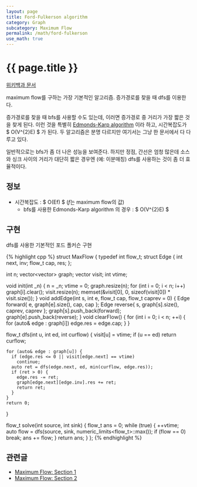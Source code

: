 ```yaml
---
layout: page
title: Ford-Fulkerson algorithm
category: Graph
subcategory: Maximum Flow
permalink: /math/ford-fulkerson
use_math: true
---
```


{{ page.title }}
================

[위키백과 문서](https://en.wikipedia.org/wiki/Ford%E2%80%93Fulkerson_algorithm)

maximum flow를 구하는 가장 기본적인 알고리즘. 증가경로를 찾을 때 dfs를 이용한다.

증가경로를 찾을 때 bfs를 사용할 수도 있는데, 이러면 증가경로 중 거리가 가장 짧은
것을 찾게 된다. 이런 것을 특별히 [Edmonds-Karp algorithm](https://en.wikipedia.org/wiki/Edmonds%E2%80%93Karp_algorithm)
이라 하고, 시간복잡도가 $ O(V^{2}E) $ 가 된다. 두 알고리즘은 분명 다르지만
여기서는 그냥 한 문서에서 다 다루고 있다.

일반적으로는 bfs가 좀 더 나은 성능을 보여준다. 하지만 정점, 간선은 엄청 많은데
소스와 싱크 사이의 거리가 대단히 짧은 경우엔 (예: 이분매칭) dfs를 사용하는 것이
좀 더 효율적이다.



정보
----

* 시간복잡도 : $ O(Ef) $ ($f$는 maximum flow의 값)
  * bfs를 사용한 Edmonds-Karp algorithm 의 경우 : $ O(V^{2}E) $


구현
----

dfs를 사용한 기본적인 포드 폴커슨 구현

{% highlight cpp %}
struct MaxFlow {
  typedef int flow_t;
  struct Edge {
    int next, inv;
    flow_t cap, res;
  };

  int n;
  vector<vector<Edge>> graph;
  vector<int> visit;
  int vtime;

  void init(int _n) {
    n = _n;
    vtime = 0;
    graph.resize(n);
    for (int i = 0; i < n; i++)
      graph[i].clear();
    visit.resize(n);
    memset(&visit[0], 0, sizeof(visit[0]) * visit.size());
  }
  void addEdge(int s, int e, flow_t cap, flow_t caprev = 0) {
    Edge forward{ e, graph[e].size(), cap, cap };
    Edge reverse{ s, graph[s].size(), caprev, caprev };
    graph[s].push_back(forward);
    graph[e].push_back(reverse);
  }
  void clearFlow() {
    for (int i = 0; i < n; ++i) {
      for (auto& edge : graph[i])
        edge.res = edge.cap;
    }
  }

  flow_t dfs(int u, int ed, int curflow) {
    visit[u] = vtime;
    if (u == ed)
      return curflow;

    for (auto& edge : graph[u]) {
      if (edge.res <= 0 || visit[edge.next] == vtime)
        continue;
      auto ret = dfs(edge.next, ed, min(curflow, edge.res));
      if (ret > 0) {
        edge.res -= ret;
        graph[edge.next][edge.inv].res += ret;
        return ret;
      }
    }
    return 0;
  }

  flow_t solve(int source, int sink) {
    flow_t ans = 0;
    while (true) {
      ++vtime;
      auto flow = dfs(source, sink, numeric_limits<flow_t>::max());
      if (flow == 0)
        break;
      ans += flow;
    }
    return ans;
  }
};
{% endhighlight %}


관련글
------

* [Maximum Flow: Section 1](https://www.topcoder.com/community/data-science/data-science-tutorials/maximum-flow-section-1/)
* [Maximum Flow: Section 2](https://www.topcoder.com/community/data-science/data-science-tutorials/maximum-flow-section-2/)
